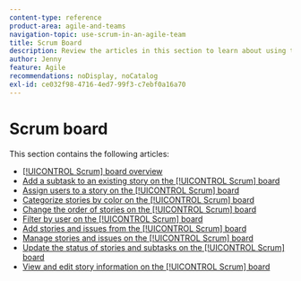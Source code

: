 ```yaml
---
content-type: reference
product-area: agile-and-teams
navigation-topic: use-scrum-in-an-agile-team
title: Scrum Board
description: Review the articles in this section to learn about using the Scrum board in Workfront.
author: Jenny
feature: Agile
recommendations: noDisplay, noCatalog
exl-id: ce032f98-4716-4ed7-99f3-c7ebf0a16a70
---
```

# Scrum board

This section contains the following articles:

* [[!UICONTROL Scrum] board overview](../../../agile/use-scrum-in-an-agile-team/scrum-board/scrum-board-overview.md) 
* [Add a subtask to an existing story on the [!UICONTROL Scrum] board](../../../agile/use-scrum-in-an-agile-team/scrum-board/add-a-subtask-to-an-existing-story-scrum.md) 
* [Assign users to a story on the [!UICONTROL Scrum] board](../../../agile/use-scrum-in-an-agile-team/scrum-board/assign-users-to-a-story-scrum.md) 
* [Categorize stories by color on the [!UICONTROL Scrum] board](../../../agile/use-scrum-in-an-agile-team/scrum-board/categorize-stories-by-color.md) 
* [Change the order of stories on the [!UICONTROL Scrum] board](../../../agile/use-scrum-in-an-agile-team/scrum-board/change-order-of-stories.md) 
* [Filter by user on the [!UICONTROL Scrum] board](../../../agile/use-scrum-in-an-agile-team/scrum-board/filter-by-user-scrum-board.md) 
* [Add stories and issues from the [!UICONTROL Scrum] board](../../../agile/use-scrum-in-an-agile-team/scrum-board/add-story-from-scrum-board.md) 
* [Manage stories and issues on the [!UICONTROL Scrum] board](../../../agile/use-scrum-in-an-agile-team/scrum-board/manage-scrum-board.md) 
* [Update the status of stories and subtasks on the [!UICONTROL Scrum] board](../../../agile/use-scrum-in-an-agile-team/scrum-board/update-status-of-stories-and-subtasks.md) 
* [View and edit story information on the [!UICONTROL Scrum] board](../../../agile/use-scrum-in-an-agile-team/scrum-board/view-and-edit-story-info.md)
